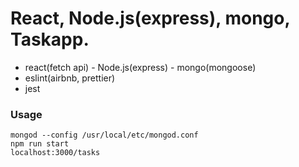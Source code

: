 # React, Node.js(express), mongo, Taskapp.

- react(fetch api) - Node.js(express) - mongo(mongoose)
- eslint(airbnb, prettier)
- jest

### Usage
```
mongod --config /usr/local/etc/mongod.conf
npm run start
localhost:3000/tasks
```
